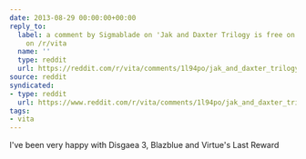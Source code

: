 ```yaml
---
date: 2013-08-29 00:00:00+00:00
reply_to:
  label: a comment by Sigmablade on 'Jak and Daxter Trilogy is free on Vita with PS+'
    on /r/vita
  name: ''
  type: reddit
  url: https://reddit.com/r/vita/comments/1l94po/jak_and_daxter_trilogy_is_free_on_vita_with_ps/cbx675s/
source: reddit
syndicated:
- type: reddit
  url: https://www.reddit.com/r/vita/comments/1l94po/jak_and_daxter_trilogy_is_free_on_vita_with_ps/cbxiamv/
tags:
- vita
---
```


I've been very happy with Disgaea 3, Blazblue and Virtue's Last Reward